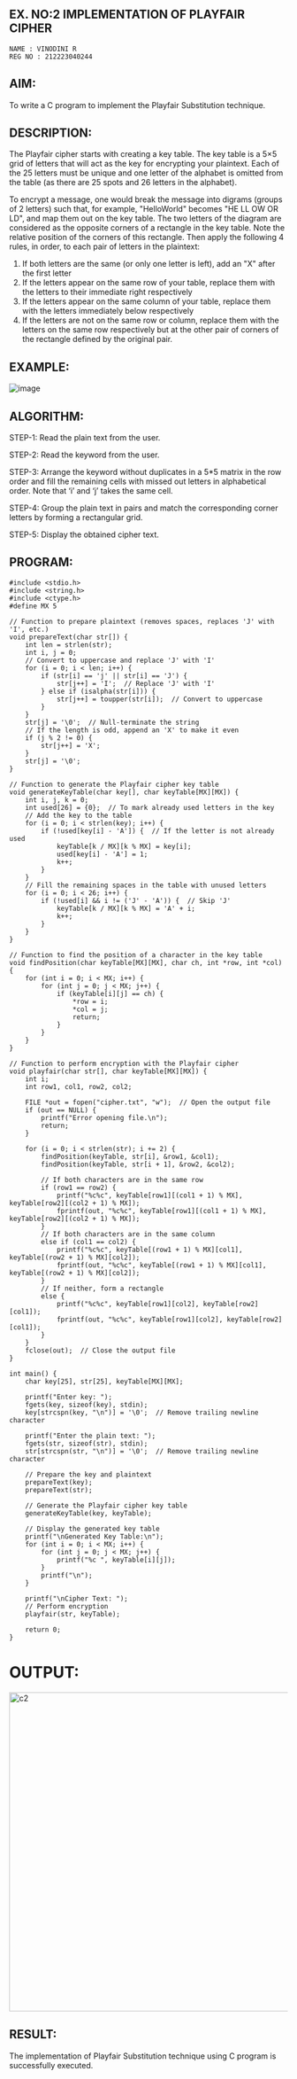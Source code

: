 ## EX. NO:2 IMPLEMENTATION OF PLAYFAIR CIPHER

 ```
NAME : VINODINI R  
REG NO : 212223040244
```

## AIM:
 

 

To write a C program to implement the Playfair Substitution technique.

## DESCRIPTION:

The Playfair cipher starts with creating a key table. The key table is a 5×5 grid of letters that will act as the key for encrypting your plaintext. Each of the 25 letters must be unique and one letter of the alphabet is omitted from the table (as there are 25 spots and 26 letters in the alphabet).

To encrypt a message, one would break the message into digrams (groups of 2 letters) such that, for example, "HelloWorld" becomes "HE LL OW OR LD", and map them out on the key table. The two letters of the diagram are considered as the opposite corners of a rectangle in the key table. Note the relative position of the corners of this rectangle. Then apply the following 4 rules, in order, to each pair of letters in the plaintext:
1.	If both letters are the same (or only one letter is left), add an "X" after the first letter
2.	If the letters appear on the same row of your table, replace them with the letters to their immediate right respectively
3.	If the letters appear on the same column of your table, replace them with the letters immediately below respectively
4.	If the letters are not on the same row or column, replace them with the letters on the same row respectively but at the other pair of corners of the rectangle defined by the original pair.
## EXAMPLE:
![image](https://github.com/Hemamanigandan/EX-NO-2-/assets/149653568/e6858d4f-b122-42ba-acdb-db18ec2e9675)

 

## ALGORITHM:

STEP-1: Read the plain text from the user.


STEP-2: Read the keyword from the user.


STEP-3: Arrange the keyword without duplicates in a 5*5 matrix in the row order and fill the remaining cells with missed out letters in alphabetical order. Note that ‘i’ and ‘j’ takes the same cell.


STEP-4: Group the plain text in pairs and match the corresponding corner letters by forming a rectangular grid.


STEP-5: Display the obtained cipher text.




## PROGRAM:
```
#include <stdio.h>
#include <string.h>
#include <ctype.h>
#define MX 5

// Function to prepare plaintext (removes spaces, replaces 'J' with 'I', etc.)
void prepareText(char str[]) {
    int len = strlen(str);
    int i, j = 0;
    // Convert to uppercase and replace 'J' with 'I'
    for (i = 0; i < len; i++) {
        if (str[i] == 'j' || str[i] == 'J') {
            str[j++] = 'I';  // Replace 'J' with 'I'
        } else if (isalpha(str[i])) {
            str[j++] = toupper(str[i]);  // Convert to uppercase
        }
    }
    str[j] = '\0';  // Null-terminate the string
    // If the length is odd, append an 'X' to make it even
    if (j % 2 != 0) {
        str[j++] = 'X';
    }
    str[j] = '\0';
}

// Function to generate the Playfair cipher key table
void generateKeyTable(char key[], char keyTable[MX][MX]) {
    int i, j, k = 0;
    int used[26] = {0};  // To mark already used letters in the key
    // Add the key to the table
    for (i = 0; i < strlen(key); i++) {
        if (!used[key[i] - 'A']) {  // If the letter is not already used
            keyTable[k / MX][k % MX] = key[i];
            used[key[i] - 'A'] = 1;
            k++;
        }
    }
    // Fill the remaining spaces in the table with unused letters
    for (i = 0; i < 26; i++) {
        if (!used[i] && i != ('J' - 'A')) {  // Skip 'J'
            keyTable[k / MX][k % MX] = 'A' + i;
            k++;
        }
    }
}

// Function to find the position of a character in the key table
void findPosition(char keyTable[MX][MX], char ch, int *row, int *col) {
    for (int i = 0; i < MX; i++) {
        for (int j = 0; j < MX; j++) {
            if (keyTable[i][j] == ch) {
                *row = i;
                *col = j;
                return;
            }
        }
    }
}

// Function to perform encryption with the Playfair cipher
void playfair(char str[], char keyTable[MX][MX]) {
    int i;
    int row1, col1, row2, col2;

    FILE *out = fopen("cipher.txt", "w");  // Open the output file
    if (out == NULL) {
        printf("Error opening file.\n");
        return;
    }

    for (i = 0; i < strlen(str); i += 2) {
        findPosition(keyTable, str[i], &row1, &col1);
        findPosition(keyTable, str[i + 1], &row2, &col2);

        // If both characters are in the same row
        if (row1 == row2) {
            printf("%c%c", keyTable[row1][(col1 + 1) % MX], keyTable[row2][(col2 + 1) % MX]);
            fprintf(out, "%c%c", keyTable[row1][(col1 + 1) % MX], keyTable[row2][(col2 + 1) % MX]);
        }
        // If both characters are in the same column
        else if (col1 == col2) {
            printf("%c%c", keyTable[(row1 + 1) % MX][col1], keyTable[(row2 + 1) % MX][col2]);
            fprintf(out, "%c%c", keyTable[(row1 + 1) % MX][col1], keyTable[(row2 + 1) % MX][col2]);
        }
        // If neither, form a rectangle
        else {
            printf("%c%c", keyTable[row1][col2], keyTable[row2][col1]);
            fprintf(out, "%c%c", keyTable[row1][col2], keyTable[row2][col1]);
        }
    }
    fclose(out);  // Close the output file
}

int main() {
    char key[25], str[25], keyTable[MX][MX];

    printf("Enter key: ");
    fgets(key, sizeof(key), stdin);
    key[strcspn(key, "\n")] = '\0';  // Remove trailing newline character

    printf("Enter the plain text: ");
    fgets(str, sizeof(str), stdin);
    str[strcspn(str, "\n")] = '\0';  // Remove trailing newline character

    // Prepare the key and plaintext
    prepareText(key);
    prepareText(str);

    // Generate the Playfair cipher key table
    generateKeyTable(key, keyTable);

    // Display the generated key table
    printf("\nGenerated Key Table:\n");
    for (int i = 0; i < MX; i++) {
        for (int j = 0; j < MX; j++) {
            printf("%c ", keyTable[i][j]);
        }
        printf("\n");
    }

    printf("\nCipher Text: ");
    // Perform encryption
    playfair(str, keyTable);

    return 0;
}
```




# OUTPUT:


<img width="576" alt="c2" src="https://github.com/user-attachments/assets/a4a4a140-f92a-447c-8467-986036b5e094" />


## RESULT:

The implementation of Playfair Substitution technique using C program is successfully executed.
